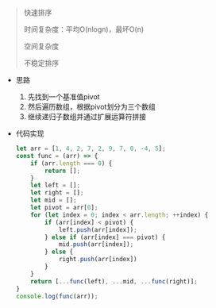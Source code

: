 > 快速排序
>
> 时间复杂度：平均O(nlogn)，最坏O(n)
>
> 空间复杂度
>
> 不稳定排序



- 思路

  1. 先找到一个基准值pivot
  2. 然后遍历数组，根据pivot划分为三个数组
  3. 继续递归子数组并通过扩展运算符拼接

- 代码实现

  ```js
  let arr = [1, 4, 2, 7, 2, 9, 7, 0, -4, 5];
  const func = (arr) => {
      if (arr.length === 0) {
          return [];
      }
      let left = [];
      let right = [];
      let mid = [];
      let pivot = arr[0];
      for (let index = 0; index < arr.length; ++index) {
          if (arr[index] < pivot) {
              left.push(arr[index]);
          } else if (arr[index] === pivot) {
              mid.push(arr[index]);
          } else {
              right.push(arr[index])
          }
      }
      return [...func(left), ...mid, ...func(right)];
  }
  console.log(func(arr));
  ```

  